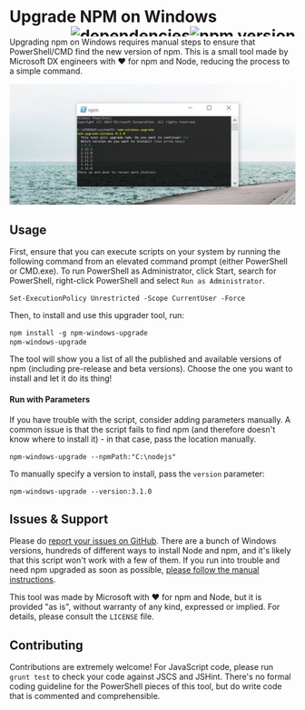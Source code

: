 # Upgrade NPM on Windows <a href="http://badge.fury.io/js/npm-windows-upgrade"><img src="https://badge.fury.io/js/npm-windows-upgrade.svg" alt="npm version" align="right" height="18"></a> <img src="https://david-dm.org/felixrieseberg/npm-windows-upgrade.svg" alt="dependencies" align="right" height="18">
Upgrading npm on Windows requires manual steps to ensure that PowerShell/CMD find the new version of npm. This is a small tool made by Microsoft DX engineers with :heart: for npm and Node, reducing the process to a simple command.

![](https://raw.githubusercontent.com/felixrieseberg/npm-windows-upgrade/gh-pages/screenshot.png)

## Usage
First, ensure that you can execute scripts on your system by running the following command from an elevated command prompt (either PowerShell or CMD.exe). To run PowerShell as Administrator, click Start, search for PowerShell, right-click PowerShell and select `Run as Administrator`.

```
Set-ExecutionPolicy Unrestricted -Scope CurrentUser -Force
```

Then, to install and use this upgrader tool, run:

```
npm install -g npm-windows-upgrade
npm-windows-upgrade
```

The tool will show you a list of all the published and available versions of npm (including pre-release and beta versions). Choose the one you want to install and let it do its thing!

#### Run with Parameters
If you have trouble with the script, consider adding parameters manually. A common issue is that the script fails to find npm (and therefore doesn't know where to install it) - in that case, pass the location manually.

```
npm-windows-upgrade --npmPath:"C:\nodejs"
```

To manually specify a version to install, pass the `version` parameter:

```
npm-windows-upgrade --version:3.1.0
```

## Issues & Support
Please do [report your issues on GitHub](https://github.com/felixrieseberg/npm-windows-upgrade/issues). There are a bunch of Windows versions, hundreds of different ways to install Node and npm, and it's likely that this script won't work with a few of them. If you run into trouble and need npm upgraded as soon as possible, [please follow the manual instructions](https://github.com/npm/npm/wiki/Troubleshooting#upgrading-on-windows).

This tool was made by Microsoft with :heart: for npm and Node, but it is provided "as is", without warranty of any kind, expressed or
implied. For details, please consult the `LICENSE` file.

## Contributing
Contributions are extremely welcome! For JavaScript code, please run `grunt test` to check your code against JSCS and JSHint. There's no formal coding guideline for the PowerShell pieces of this tool, but do write code that is commented and comprehensible.
